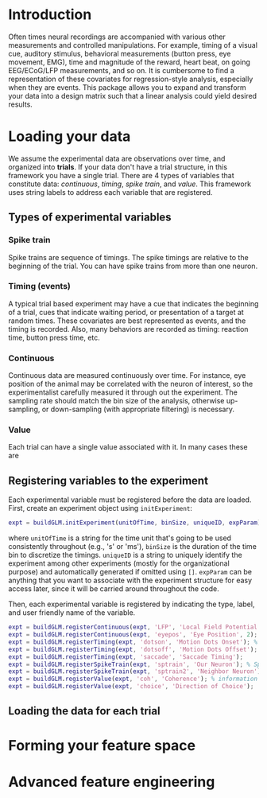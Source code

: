 # Introduction

Often times neural recordings are accompanied with various other measurements and controlled manipulations.
For example, timing of a visual cue, auditory stimulus, behavioral measurements (button press, eye movement, EMG), time and magnitude of the reward, heart beat, on going EEG/ECoG/LFP measurements, and so on.
It is cumbersome to find a representation of these covariates for regression-style analysis, especially when they are events.
This package allows you to expand and transform your data into a design matrix such that a linear analysis could yield desired results.

# Loading your data

We assume the experimental data are observations over time, and organized into **trials**.
If your data don't have a trial structure, in this framework you have a single trial.
There are 4 types of variables that constitute data: *continuous*, *timing*, *spike train*, and *value*.
This framework uses string labels to address each variable that are registered.

## Types of experimental variables
### Spike train

Spike trains are sequence of timings.
The spike timings are relative to the beginning of the trial.
You can have spike trains from more than one neuron.

### Timing (events)

A typical trial based experiment may have a cue that indicates the beginning of a trial, cues that indicate waiting period, or presentation of a target at random times.
These covariates are best represented as events, and the timing is recorded.
Also, many behaviors are recorded as timing: reaction time, button press time, etc.

### Continuous

Continuous data are measured continuously over time.
For instance, eye position of the animal may be correlated with the neuron of interest, so the experimentalist carefully measured it through out the experiment.
The sampling rate should match the bin size of the analysis, otherwise up-sampling, or down-sampling (with appropriate filtering) is necessary.

### Value

Each trial can have a single value associated with it.
In many cases these are 

## Registering variables to the experiment

Each experimental variable must be registered before the data are loaded.
First, create an experiment object using `initExperiment`:
```matlab
expt = buildGLM.initExperiment(unitOfTime, binSize, uniqueID, expParam);
```
where `unitOfTime` is a string for the time unit that's going to be used consistently throughout (e.g., 's' or 'ms'), `binSize` is the duration of the time bin to discretize the timings.
`uniqueID` is a string to uniquely identify the experiment among other experiments (mostly for the organizational purpose) and automatically generated if omitted using `[]`.
`expParam` can be anything that you want to associate with the experiment structure for easy access later, since it will be carried around throughout the code.

Then, each experimental variable is registered by indicating the type, label, and user friendly name of the variable.
```matlab
expt = buildGLM.registerContinuous(expt, 'LFP', 'Local Field Potential', 1); % continuous obsevation over time
expt = buildGLM.registerContinuous(expt, 'eyepos', 'Eye Position', 2); % 2 dimensional observation
expt = buildGLM.registerTiming(expt, 'dotson', 'Motion Dots Onset'); % events that happen 0 or more times per trial (sparse)
expt = buildGLM.registerTiming(expt, 'dotsoff', 'Motion Dots Offset');
expt = buildGLM.registerTiming(expt, 'saccade', 'Saccade Timing');
expt = buildGLM.registerSpikeTrain(expt, 'sptrain', 'Our Neuron'); % Spike train!!!
expt = buildGLM.registerSpikeTrain(expt, 'sptrain2', 'Neighbor Neuron');
expt = buildGLM.registerValue(expt, 'coh', 'Coherence'); % information on the trial, but not associated with time
expt = buildGLM.registerValue(expt, 'choice', 'Direction of Choice');
```

## Loading the data for each trial

# Forming your feature space

# Advanced feature engineering
